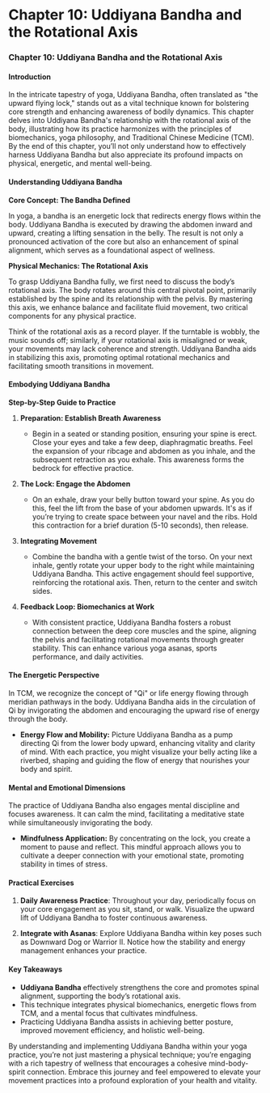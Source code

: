 # Chapter 10: Uddiyana Bandha and the Rotational Axis

### Chapter 10: Uddiyana Bandha and the Rotational Axis

#### Introduction

In the intricate tapestry of yoga, Uddiyana Bandha, often translated as "the upward flying lock," stands out as a vital technique known for bolstering core strength and enhancing awareness of bodily dynamics. This chapter delves into Uddiyana Bandha's relationship with the rotational axis of the body, illustrating how its practice harmonizes with the principles of biomechanics, yoga philosophy, and Traditional Chinese Medicine (TCM). By the end of this chapter, you’ll not only understand how to effectively harness Uddiyana Bandha but also appreciate its profound impacts on physical, energetic, and mental well-being.

#### Understanding Uddiyana Bandha

**Core Concept: The Bandha Defined**

In yoga, a bandha is an energetic lock that redirects energy flows within the body. Uddiyana Bandha is executed by drawing the abdomen inward and upward, creating a lifting sensation in the belly. The result is not only a pronounced activation of the core but also an enhancement of spinal alignment, which serves as a foundational aspect of wellness.

**Physical Mechanics: The Rotational Axis**

To grasp Uddiyana Bandha fully, we first need to discuss the body’s rotational axis. The body rotates around this central pivotal point, primarily established by the spine and its relationship with the pelvis. By mastering this axis, we enhance balance and facilitate fluid movement, two critical components for any physical practice.

Think of the rotational axis as a record player. If the turntable is wobbly, the music sounds off; similarly, if your rotational axis is misaligned or weak, your movements may lack coherence and strength. Uddiyana Bandha aids in stabilizing this axis, promoting optimal rotational mechanics and facilitating smooth transitions in movement.

#### Embodying Uddiyana Bandha

**Step-by-Step Guide to Practice**

1. **Preparation: Establish Breath Awareness**
   - Begin in a seated or standing position, ensuring your spine is erect. Close your eyes and take a few deep, diaphragmatic breaths. Feel the expansion of your ribcage and abdomen as you inhale, and the subsequent retraction as you exhale. This awareness forms the bedrock for effective practice.

2. **The Lock: Engage the Abdomen**
   - On an exhale, draw your belly button toward your spine. As you do this, feel the lift from the base of your abdomen upwards. It's as if you’re trying to create space between your navel and the ribs. Hold this contraction for a brief duration (5-10 seconds), then release.

3. **Integrating Movement**
   - Combine the bandha with a gentle twist of the torso. On your next inhale, gently rotate your upper body to the right while maintaining Uddiyana Bandha. This active engagement should feel supportive, reinforcing the rotational axis. Then, return to the center and switch sides.

4. **Feedback Loop: Biomechanics at Work**
   - With consistent practice, Uddiyana Bandha fosters a robust connection between the deep core muscles and the spine, aligning the pelvis and facilitating rotational movements through greater stability. This can enhance various yoga asanas, sports performance, and daily activities.

#### The Energetic Perspective

In TCM, we recognize the concept of "Qi" or life energy flowing through meridian pathways in the body. Uddiyana Bandha aids in the circulation of Qi by invigorating the abdomen and encouraging the upward rise of energy through the body.

- **Energy Flow and Mobility:** Picture Uddiyana Bandha as a pump directing Qi from the lower body upward, enhancing vitality and clarity of mind. With each practice, you might visualize your belly acting like a riverbed, shaping and guiding the flow of energy that nourishes your body and spirit.

#### Mental and Emotional Dimensions

The practice of Uddiyana Bandha also engages mental discipline and focuses awareness. It can calm the mind, facilitating a meditative state while simultaneously invigorating the body. 

- **Mindfulness Application:** By concentrating on the lock, you create a moment to pause and reflect. This mindful approach allows you to cultivate a deeper connection with your emotional state, promoting stability in times of stress.

#### Practical Exercises

1. **Daily Awareness Practice**: Throughout your day, periodically focus on your core engagement as you sit, stand, or walk. Visualize the upward lift of Uddiyana Bandha to foster continuous awareness.

2. **Integrate with Asanas**: Explore Uddiyana Bandha within key poses such as Downward Dog or Warrior II. Notice how the stability and energy management enhances your practice.

#### Key Takeaways

- **Uddiyana Bandha** effectively strengthens the core and promotes spinal alignment, supporting the body’s rotational axis.
- This technique integrates physical biomechanics, energetic flows from TCM, and a mental focus that cultivates mindfulness.
- Practicing Uddiyana Bandha assists in achieving better posture, improved movement efficiency, and holistic well-being.

By understanding and implementing Uddiyana Bandha within your yoga practice, you’re not just mastering a physical technique; you’re engaging with a rich tapestry of wellness that encourages a cohesive mind-body-spirit connection. Embrace this journey and feel empowered to elevate your movement practices into a profound exploration of your health and vitality.